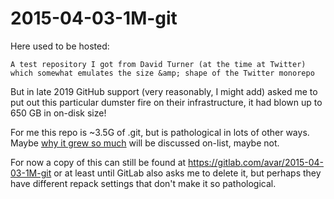 # 2015-04-03-1M-git

Here used to be hosted:


```
A test repository I got from David Turner (at the time at Twitter)
which somewhat emulates the size &amp; shape of the Twitter monorepo
```

But in late 2019 GitHub support (very reasonably, I might add) asked me to put out this particular dumster fire on their infrastructure, it had blown up to 650 GB in on-disk size!

For me this repo is ~3.5G of .git, but is pathological in lots of other ways. Maybe [why it grew so much](https://public-inbox.org/git/?q=2015-04-03-1M-git) will be discussed on-list, maybe not.

For now a copy of this can still be found at https://gitlab.com/avar/2015-04-03-1M-git or at least until GitLab also asks me to delete it, but perhaps they have different repack settings that don't make it so pathological.
